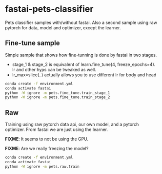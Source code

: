 # fastai-pets-classifier

Pets classifier samples with/without fastai. Also a second sample using raw pytorch for data, model and optimizer, except the learner.

## Fine-tune sample

Simple sample that shows how fine-tunning is done by fastai in two stages.

* stage_1 & stage_2 is equivalent of learn.fine_tune(4, freeze_epochs=4). lr and other hyps can be tweaked as well.
* lr_max=slice(..) actually allows you to use different lr for body and head

```bash
conda create -f environment.yml
conda activate fastai
python -W ignore -m pets.fine_tune.train_stage_1
python -W ignore -m pets.fine_tune.train_stage_2
```

## Raw

Training using raw pytorch data api, our own model, and a pytorch optimizer. From fastai we are just using the learner.

**FIXME**: It seems to not be using the GPU.

**FIXME**: Are we really freezing the model?

```bash
conda create -f environment.yml
conda activate fastai
python -W ignore -m pets.raw.train
```
